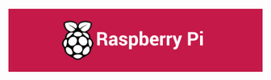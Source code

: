 ![alt text](https://github.com/davidvasicek/Elektronicke-zabezpecovaci-systemy---EZS/blob/master/img/raspberry-pi-foundation.png)
